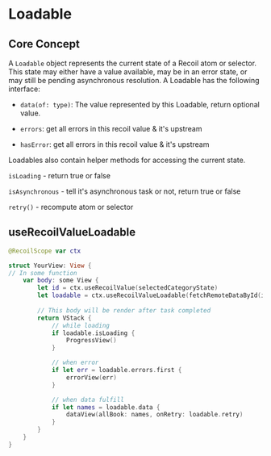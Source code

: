 # Loadable

## Core Concept

A `Loadable` object represents the current state of a Recoil atom or selector. This state may either have a value available, may be in an error state, or may still be pending asynchronous resolution. A Loadable has the following interface:

- `data(of: type)`: The value represented by this Loadable, return optional value. 

- `errors`: get all errors in this recoil value & it's upstream 

- `hasError`: get all errors in this recoil value & it's upstream 

Loadables also contain helper methods for accessing the current state.

`isLoading` - return true or false

`isAsynchronous` - tell it's asynchronous task or not, return true or false

`retry()` - recompute atom or selector 

## useRecoilValueLoadable

```swift
@RecoilScope var ctx

struct YourView: View {
// In some function 
    var body: some View {
        let id = ctx.useRecoilValue(selectedCategoryState)
        let loadable = ctx.useRecoilValueLoadable(fetchRemoteDataById(id))
        
        // This body will be render after task completed
        return VStack {
            // while loading
            if loadable.isLoading {
                ProgressView()
            }

            // when error
            if let err = loadable.errors.first {
                errorView(err)
            }

            // when data fulfill
            if let names = loadable.data {
                dataView(allBook: names, onRetry: loadable.retry)
            }
        }
    }
}
```
